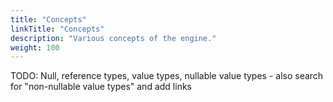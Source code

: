 ```yaml
---
title: "Concepts"
linkTitle: "Concepts"
description: "Various concepts of the engine."
weight: 100
---
```


TODO: Null, reference types, value types, nullable value types - also search for "non-nullable value types" and add links
